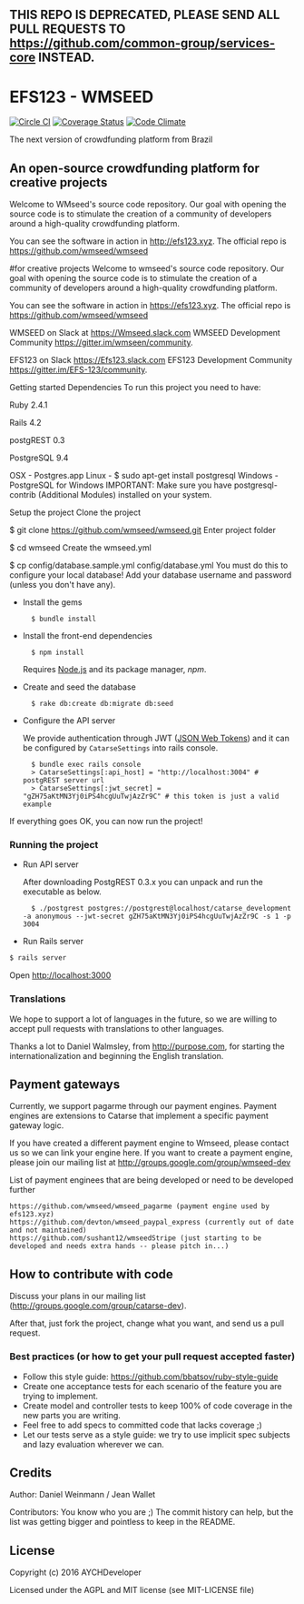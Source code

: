 ## THIS REPO IS DEPRECATED, PLEASE SEND ALL PULL REQUESTS TO https://github.com/common-group/services-core INSTEAD.

# EFS123 - WMSEED
[![Circle CI](https://circleci.com/gh/catarse/wmseed/tree/master.svg?style=svg)](https://circleci.com/gh/wmseed/wmseed/tree/master)
[![Coverage Status](https://coveralls.io/repos/wmseed/wmseed/badge.svg?branch=master)](https://coveralls.io/r/wmseed/wmseed?branch=master)
[![Code Climate](https://codeclimate.com/github/wmseed/wmseed/badges/gpa.svg)](https://codeclimate.com/github/wmseed/wmseed)

The next version of crowdfunding platform from Brazil

## An open-source crowdfunding platform for creative projects

Welcome to WMseed's source code repository.
Our goal with opening the source code is to stimulate the creation of a community of developers around a high-quality crowdfunding platform.

You can see the software in action in http://efs123.xyz.
The official repo is https://github.com/wmseed/wmseed

#for creative projects
Welcome to wmseed's source code repository. Our goal with opening the source code is to stimulate the creation of a community of developers around a high-quality crowdfunding platform.

You can see the software in action in https://efs123.xyz. The official repo is https://github.com/wmseed/wmseed

WMSEED on Slack at https://Wmseed.slack.com WMSEED Development Community https://gitter.im/wmseen/community.

EFS123 on Slack https://Efs123.slack.com EFS123 Development Community https://gitter.im/EFS-123/community.

Getting started
Dependencies
To run this project you need to have:

Ruby 2.4.1

Rails 4.2

postgREST 0.3

PostgreSQL 9.4

OSX - Postgres.app
Linux - $ sudo apt-get install postgresql
Windows - PostgreSQL for Windows
IMPORTANT: Make sure you have postgresql-contrib (Additional Modules) installed on your system.

Setup the project
Clone the project

  $ git clone https://github.com/wmseed/wmseed.git
Enter project folder

  $ cd wmseed
Create the wmseed.yml

  $ cp config/database.sample.yml config/database.yml
You must do this to configure your local database! Add your database username and password (unless you don't have any).

* Install the gems

        $ bundle install

* Install the front-end dependencies

        $ npm install

    Requires [Node.js](https://nodejs.org/download/) and its package manager, *npm*.

* Create and seed the database

        $ rake db:create db:migrate db:seed

* Configure the API server

	We provide authentication through JWT ([JSON Web Tokens](http://jwt.io/)) and it can be configured by `CatarseSettings` into rails console.

		$ bundle exec rails console
		> CatarseSettings[:api_host] = "http://localhost:3004" # postgREST server url
		> CatarseSettings[:jwt_secret] = "gZH75aKtMN3Yj0iPS4hcgUuTwjAzZr9C" # this token is just a valid example

If everything goes OK, you can now run the project!

### Running the project

* Run API server

	After downloading PostgREST 0.3.x you can unpack and run the executable as below.

		$ ./postgrest postgres://postgrest@localhost/catarse_development -a anonymous --jwt-secret gZH75aKtMN3Yj0iPS4hcgUuTwjAzZr9C -s 1 -p 3004

* Run Rails server
```bash
$ rails server
```

Open [http://localhost:3000](http://localhost:3000)

### Translations

We hope to support a lot of languages in the future, so we are willing to accept pull requests with translations to other languages.

Thanks a lot to Daniel Walmsley, from http://purpose.com, for starting the internationalization and beginning the English translation.

## Payment gateways

Currently, we support pagarme through our payment engines. Payment engines are extensions to Catarse that implement a specific payment gateway logic.

If you have created a different payment engine to Wmseed, please contact us so we can link your engine here.
If you want to create a payment engine, please join our mailing list at http://groups.google.com/group/wmseed-dev

  List of payment enginees that are being developed or need to be developed further

    https://github.com/wmseed/wmseed_pagarme (payment engine used by efs123.xyz)
    https://github.com/devton/wmseed_paypal_express (currently out of date and not maintained)
    https://github.com/sushant12/wmseedStripe (just starting to be developed and needs extra hands -- please pitch in...)

## How to contribute with code

Discuss your plans in our mailing list (http://groups.google.com/group/catarse-dev).

After that, just fork the project, change what you want, and send us a pull request.

### Best practices (or how to get your pull request accepted faster)

* Follow this style guide: https://github.com/bbatsov/ruby-style-guide
* Create one acceptance tests for each scenario of the feature you are trying to implement.
* Create model and controller tests to keep 100% of code coverage in the new parts you are writing.
* Feel free to add specs to committed code that lacks coverage ;)
* Let our tests serve as a style guide: we try to use implicit spec subjects and lazy evaluation wherever we can.

## Credits

Author: Daniel Weinmann / Jean Wallet

Contributors: You know who you are ;) The commit history can help, but the list was getting bigger and pointless to keep in the README.

## License

Copyright (c) 2016 AYCHDeveloper

Licensed under the AGPL and MIT license (see MIT-LICENSE file)
